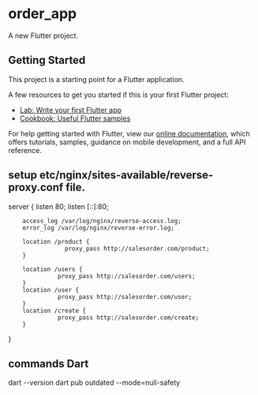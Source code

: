 # order_app

A new Flutter project.

## Getting Started

This project is a starting point for a Flutter application.

A few resources to get you started if this is your first Flutter project:

- [Lab: Write your first Flutter app](https://flutter.dev/docs/get-started/codelab)
- [Cookbook: Useful Flutter samples](https://flutter.dev/docs/cookbook)

For help getting started with Flutter, view our
[online documentation](https://flutter.dev/docs), which offers tutorials,
samples, guidance on mobile development, and a full API reference.

## setup etc/nginx/sites-available/reverse-proxy.conf file.
server {
        listen 80;
        listen [::]:80;

        access_log /var/log/nginx/reverse-access.log;
        error_log /var/log/nginx/reverse-error.log;

        location /product {
                    proxy_pass http://salesorder.com/product;
        }

        location /users {
                  proxy_pass http://salesorder.com/users;
        }
        location /user {
                  proxy_pass http://salesorder.com/user;
        }
        location /create {
                  proxy_pass http://salesorder.com/create;
        }
}

## commands Dart
dart --version
dart pub outdated --mode=null-safety


